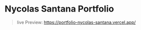 # Nycolas Santana Portfolio

> live Preview: <a href ="https://portfolio-nycolas-santana.vercel.app/">https://portfolio-nycolas-santana.vercel.app/</a>